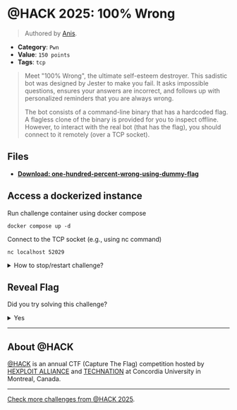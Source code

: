 # @HACK 2025: 100% Wrong

> Authored by [Anis](https://github.com/AnixPasBesoin).

- **Category**: `Pwn`
- **Value**: `150 points`
- **Tags**: `tcp`

> Meet "100% Wrong", the ultimate self-esteem destroyer. This sadistic bot was designed by Jester to make you fail. 
> It asks impossible questions, ensures your answers are incorrect, and follows up with personalized reminders that 
> you are always wrong.
> 
> The bot consists of a command-line binary that has a hardcoded flag. A flagless clone of the binary is provided for you 
> to inspect offline. However, to interact with the real bot (that has the flag), you should connect to it remotely 
> (over a TCP socket).
> 

## Files
- **[Download: one-hundred-percent-wrong-using-dummy-flag](https://github.com/athack-ctf/chall2025-one-hundred-percent-wrong/raw/refs/heads/main/offline-artifacts/one-hundred-percent-wrong-using-dummy-flag)**

## Access a dockerized instance

Run challenge container using docker compose
```
docker compose up -d
```
Connect to the TCP socket (e.g., using nc command)
```
nc localhost 52029 
```
<details>
<summary>
How to stop/restart challenge?
</summary>

To stop the challenge run
```
docker compose stop
```
To restart the challenge run
```
docker compose restart
```

</details>


## Reveal Flag

Did you try solving this challenge?
<details>
<summary>
Yes
</summary>

Did you **REALLY** try solving this challenge?

<details>
<summary>
Yes, I promise!
</summary>

Flag: `ATHACKCTF{f0rm4t_5tring_vulner4bilitie5}`

</details>
</details>


---

## About @HACK
[@HACK](https://athackctf.com/) is an annual CTF (Capture The Flag) competition hosted by [HEXPLOIT ALLIANCE](https://hexploit-alliance.com/) and [TECHNATION](https://technationcanada.ca/) at Concordia University in Montreal, Canada.

---
[Check more challenges from @HACK 2025](https://github.com/athack-ctf/AtHackCTF-2025-Challenges).